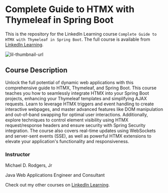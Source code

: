 # Complete Guide to HTMX with Thymeleaf in Spring Boot
This is the repository for the LinkedIn Learning course `Complete Guide to HTMX with Thymeleaf in Spring Boot`. The full course is available from [LinkedIn Learning][lil-course-url].

![lil-thumbnail-url]

## Course Description

Unlock the full potential of dynamic web applications with this comprehensive guide to HTMX, Thymeleaf, and Spring Boot. This course teaches you how to seamlessly integrate HTMX into your Spring Boot projects, enhancing your Thymeleaf templates and simplifying AJAX requests. Learn to leverage HTMX triggers and event handling to create interactive webpages, and master advanced features like DOM manipulation and out-of-band swapping for optimal user interactions. Additionally, explore techniques to control element visibility using HTMX request/response headers and ensure security with Spring Security integration. The course also covers real-time updates using WebSockets and server-sent events (SSE), as well as powerful HTMX extensions to elevate your application's functionality and responsiveness.

### Instructor

Michael D. Rodgers, Jr

Java Web Applications Engineer and Consultant
      

Check out my other courses on [LinkedIn Learning](https://www.linkedin.com/learning/instructors/michael-d-rodgers-jr?u=104).

[0]: # (Replace these placeholder URLs with actual course URLs)

[lil-course-url]: https://www.linkedin.com/learning/htmx-with-thymeleaf-in-spring-boot
[lil-thumbnail-url]: https://media.licdn.com/dms/image/v2/D4D0DAQHKePQnGQFckw/learning-public-crop_675_1200/B4DZWv67xIG4AY-/0/1742413217843?e=2147483647&v=beta&t=JAOEfmFwrRVnsc6ynFEZgjQgSWT7q6dw9JRUXB0hMMM
